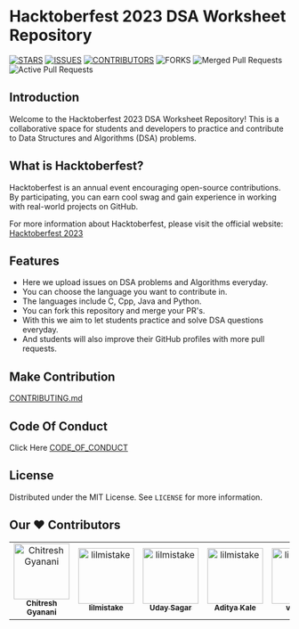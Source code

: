 # Hacktoberfest 2023 DSA Worksheet Repository



[![STARS](https://img.shields.io/github/stars/Chitresh-code/DSA_Worksheet.svg)](https://github.com/Chitresh-code/DSA_Worksheet/stargazers)
[![ISSUES](https://img.shields.io/github/issues/Chitresh-code/DSA_Worksheet.svg)](https://github.com/Chitresh-code/DSA_Worksheet/issues)
[![CONTRIBUTORS](https://img.shields.io/github/contributors/Chitresh-code/DSA_Worksheet.svg)](https://github.com/Chitresh-code/DSA_Worksheet/graphs/contributors)
![FORKS](https://img.shields.io/github/forks/Chitresh-code/DSA_Worksheet?color=blue)
![Merged Pull Requests](https://img.shields.io/github/issues-pr-closed/Chitresh-code/DSA_Worksheet?color=success)
![Active Pull Requests](https://img.shields.io/github/issues-pr/Chitresh-code/DSA_Worksheet?color=blue)


## Introduction
Welcome to the Hacktoberfest 2023 DSA Worksheet Repository! This is a collaborative space for students and developers to practice and contribute to Data Structures and Algorithms (DSA) problems.

## What is Hacktoberfest?

Hacktoberfest is an annual event encouraging open-source contributions. By participating, you can earn cool swag and gain experience in working with real-world projects on GitHub.

For more information about Hacktoberfest, please visit the official website: [Hacktoberfest 2023](https://hacktoberfest.digitalocean.com/)


## Features
- Here we upload issues on DSA problems and Algorithms everyday.
- You can choose the language you want to contribute in.
- The languages include C, Cpp, Java and Python.
- You can fork this repository and merge your PR's.
- With this we aim to let students practice and solve DSA questions everyday.
- And students will also improve their GitHub profiles with more pull requests.


## Make Contribution
[CONTRIBUTING.md](https://github.com/Chitresh-code/DSA_Worksheet/blob/main/CONTRIBUTING.md)


## Code Of Conduct

Click Here [CODE_OF_CONDUCT](https://www.contributor-covenant.org/)





<!-- LICENSE -->
## License

Distributed under the MIT License. See `LICENSE` for more information.

## Our ♥️ Contributors

<table>
    <tbody>
        <tr>
            <td align="center">
                <a href="https://github.com/Chitresh-code">
                    <img src="https://lh3.googleusercontent.com/a/ACg8ocJmT-5SrkJFTrkm6TjbwXNjqIwLpHXnAsOHjq_oxM-F02A2=s288-c-no" width="100px;" alt="Chitresh Gyanani"/>
                    <br />
                    <sub><b>Chitresh Gyanani</b></sub>
                </a> 
            </td>
            <td align="center">
                <a href="https://github.com/lilmistake">
                    <img src="https://avatars.githubusercontent.com/u/61899816?v=4" width="100px;" alt="lilmistake"/>
                    <br />
                    <sub><b>lilmistake</b></sub>
                </a> 
            </td>
            <td align="center">
                <a href="https://github.com/UdaySagar-Git">
                    <img src="https://avatars.githubusercontent.com/u/111575806?v=4" width="100px;" alt="lilmistake"/>
                    <br />
                    <sub><b>Uday Sagar</b></sub>
                </a> 
            </td>
            <td align="center">
                <a href="https://github.com/AdityaDKale">
                    <img src="https://avatars.githubusercontent.com/u/115162556?v=4" width="100px;" alt="lilmistake"/>
                    <br />
                    <sub><b>Aditya Kale</b></sub>
                </a> 
            </td>
            <td align="center">
                <a href="https://github.com/vidip21">
                    <img src="https://avatars.githubusercontent.com/u/76873657?v=4" width="100px;" alt="lilmistake"/>
                    <br />
                    <sub><b>vidip21</b></sub>
                </a> 
            </td>
            <td align="center">
                <a href="https://github.com/Faraaz22">
                    <img src="https://avatars.githubusercontent.com/u/130041060?v=4" width="100px;" alt="lilmistake"/>
                    <br />
                    <sub><b>Faraaz Mahmood</b></sub>
                </a> 
            </td>
            <td align="center">
                <a href="https://github.com/gitaditee">
                    <img src="https://avatars.githubusercontent.com/u/119937632?v=4" width="100px;" alt="lilmistake"/>
                    <br />
                    <sub><b>Aditee</b></sub>
                </a> 
            </td>
        </tr>
    </tbody>
</table>

